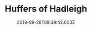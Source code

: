 ---
date: 2018-09-28T08:39:42.000Z
title: Huffers of Hadleigh
latitude: 52.044768970680046
longitude: 0.9528065517153052
category: checkin
---